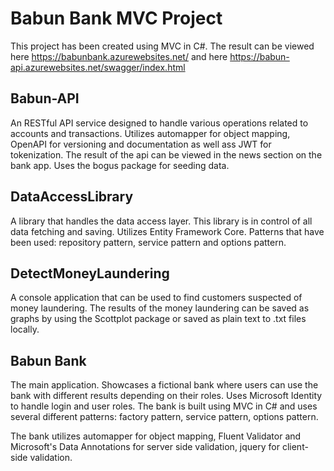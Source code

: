 # Babun Bank MVC Project

This project has been created using MVC in C#. The result can be viewed here https://babunbank.azurewebsites.net/ and here https://babun-api.azurewebsites.net/swagger/index.html

## Babun-API
An RESTful API service designed to handle various operations related to accounts and transactions. Utilizes automapper for object mapping, OpenAPI for versioning and documentation as well ass JWT for tokenization.
The result of the api can be viewed in the news section on the bank app.
Uses the bogus package for seeding data.

## DataAccessLibrary
A library that handles the data access layer. This library is in control of all data fetching and saving. Utilizes Entity Framework Core.
Patterns that have been used: repository pattern, service pattern and options pattern.

## DetectMoneyLaundering
A console application that can be used to find customers suspected of money laundering. The results of the money laundering can be saved as graphs by using the Scottplot package or saved as plain text to .txt files locally.


## Babun Bank
The main application. Showcases a fictional bank where users can use the bank with different results depending on their roles. Uses Microsoft Identity to handle login and user roles.
The bank is built using MVC in C# and uses several different patterns: factory pattern, service pattern, options pattern.

The bank utilizes automapper for object mapping, Fluent Validator and Microsoft's Data Annotations for server side validation, jquery for client-side validation.
